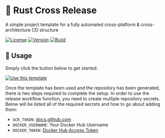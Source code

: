 # 🚀 Rust Cross Release

A simple project template for a fully automated cross-platform & cross-architecture CD structure

[![License](https://img.shields.io/badge/-MIT-f56565.svg?longCache=true&style=for-the-badge)](https://github.com/nurodev/rust-cross-release/blob/main/LICENSE)
[![Version](https://img.shields.io/github/v/release/nurodev/rust-cross-release?label=%20&style=for-the-badge)](https://github.com/NuroDev/rust-cross-release/releases)
[![Build](https://img.shields.io/github/workflow/status/nurodev/rust-cross-release/Build?label=%20&logo=github&logoColor=white&style=for-the-badge)](https://github.com/NuroDev/rust-cross-release/actions?query=workflow%3Abuild) 

## 🦄 Usage

Simply click the button below to get started:

[![Use this template](https://img.shields.io/badge/use%20this%20template-brightgreen.svg?longCache=true&style=for-the-badge)](https://github.com/nurodev/rust-cross-release/generate)

Once the template has been used and the repository has been generated, there is two steps required to complete the setup.
In order to use the release workflow function, you need to create mutliple repository secrets. Below will be listed all of the required secrets and how to go about adding them:
 - `GCR_TOKEN`: [docs.github.com](https://docs.github.com/en/free-pro-team@latest/actions/reference/encrypted-secrets)
 - `DOCKER_USERNAME`: Your Docker Hub Username
 - `DOCKER_TOKEN`: [Docker Hub Access Token](https://www.docker.com/blog/docker-github-actions/)

